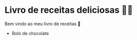 # Livro de receitas deliciosas :man_cook:

Bem vindo ao meu livro de receitas :wave:

- Bolo de chocolate